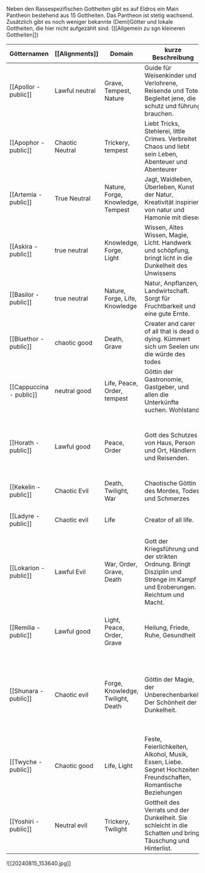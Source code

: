 Neben den Rassespezifischen Gottheiten gibt es auf Eldros ein Main Pantheon bestehend aus 15 Gottheiten. Das Pantheon ist stetig wachsend.
Zusätzlich gibt es noch weniger bekannte (Demi)Götter und lokale Gottheiten, die hier nicht aufgezählt sind. ([[Allgemein zu sgn kleineren Gottheiten]])

| Götternamen             | [[Alignments]]  | Domain                            | kurze Beschreibung                                                                                                          | Symbol                                                                                                                   |
| ----------------------- | --------------- | --------------------------------- | --------------------------------------------------------------------------------------------------------------------------- | ------------------------------------------------------------------------------------------------------------------------ |
| [[Apollor - public]]    | Lawful neutral  | Grave, Tempest, Nature            | Guide für Weisenkinder und Verlohrene, Reisende und Tote. Begleitet jene, die schutz und führung brauchen.                  | Waldhütte auf füßen mit Sonne dahinter                                                                                   |
| [[Apophor - public]]    | Chaotic Neutral | Trickery, tempest                 | Liebt Tricks, Stehlerei, little Crimes. Verbreitet Chaos und liebt sein Leben, Abenteuer und Abenteurer                     | Würfel mit schlangen außenrum                                                                                            |
| [[Artemia - public]]    | True Neutral    | Nature, Forge, Knowledge, Tempest | Jagt, Waldleben, Überleben, Kunst der Natur, Kreativität inspiriert von natur und Hamonie mit dieser                        | Baum mit kunstvoll verflochtener Krone                                                                                   |
| [[Askira - public]]     | true neutral    | Knowledge, Forge, Light           | Wissen, Altes Wissen, Magie, Licht. Handwerk und schöpfung, bringt licht in die Dunkelheit des Unwissens                    | offenes Buch mit flammendem schwarzen Ball                                                                               |
| [[Basilor - public]]    | true neutral    | Nature, Forge, Life, Knowledge    | Natur, Anpflanzen, Landwirtschaft. Sorgt für Fruchtbarkeit und eine gute Ernte.                                             | Schwarzes Samen mit Keimling                                                                                             |
| [[Bluethor - public]]   | chaotic good    | Death, Grave                      | Creater and carer of all that is dead or dying. Kümmert sich um Seelen und die würde des todes                              | Fallendes Blatt                                                                                                          |
| [[Cappuccina - public]] | neutral good    | Life, Peace, Order, tempest       | Göttin der Gastronomie, Gastgeber, und allen die Unterkünfte suchen. Wohlstand.                                             | Schwarzer Tropfen zwischen gefalteten Händen                                                                             |
| [[Horath - public]]     | Lawful good     | Peace, Order                      | Gott des Schutzes von Haus, Person und Ort, Händlern und Reisenden.                                                         | Schild mit schwarzem Rahmen, blauem Wasser, einer orangener Sonne und goldenen Sternen auf rot                           |
| [[Kekelin - public]]    | Chaotic Evil    | Death, Twilight, War              | Chaotische Göttin des Mordes, Todes und Schmerzes                                                                           | Geschwungener Dolch mit Auge                                                                                             |
| [[Ladyre - public]]     | Chaotic evil    | Life                              | Creator of all life.                                                                                                        | Schwarz ausgefülltes Auge mit einer Welt als Iris                                                                        |
| [[Lokarion - public]]   | Lawful Evil     | War, Order, Grave, Death          | Gott der Kriegsführung und der strikten Ordnung. Bringt Disziplin und Strenge im Kampf und Eroberungen. Reichtum und Macht. | Rad mit Linien                                                                                                           |
| [[Remilia - public]]    | Lawful good     | Light, Peace, Order, Grave        | Heilung, Friede, Ruhe, Gesundheit                                                                                           | kleiner runde Trankflasche mit sternen darin, manchmal mit Sonne auf Label                                               |
| [[Shunara - public]]    | Chaotic evil    | Forge, Knowledge, Twilight, Death | Göttin der Magie, der Unberechenbarkeit, Der Schönheit der Dunkelheit.                                                      | Feminines Gesicht mit schwarzen Langen Wellen, zwei geschlossenen und einem Offenem Auge auf der Stirn, Sonne hinter ihr |
| [[Twyche - public]]     | Chaotic good    | Life, Light                       | Feste, Feierlichkeiten, Alkohol, Musik, Essen, Liebe. Segnet Hochzeiten, Freundschaften, Romantische Beziehungen            | goldene Lyre                                                                                                             |
| [[Yoshiri - public]]    | Neutral evil    | Trickery, Twilight                | Gottheit des Verrats und der Dunkelheit. Sie schleicht in die Schatten und bringt Täuschung und Hinterlist.                 | weiße Spirale auf weiß                                                                                                   |

![[20240815_153640.jpg]]